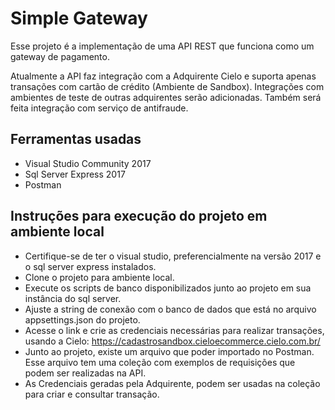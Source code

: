 # Simple Gateway

Esse projeto é a implementação de uma API REST que funciona como um gateway de pagamento.

Atualmente a API faz integração com a Adquirente Cielo e suporta apenas transações com cartão de crédito (Ambiente de Sandbox).
Integrações com ambientes de teste de outras adquirentes serão adicionadas.
Também será feita integração com serviço de antifraude.

## Ferramentas usadas

- Visual Studio Community 2017
- Sql Server Express 2017
- Postman

## Instruções para execução do projeto em ambiente local

- Certifique-se de ter o visual studio, preferencialmente na versão 2017 e o sql server express instalados.
- Clone o projeto para ambiente local.
- Execute os scripts de banco disponibilizados junto ao projeto em sua instância do sql server.
- Ajuste a string de conexão com o banco de dados que está no arquivo appsettings.json do projeto.
- Acesse o link e crie as credenciais necessárias para realizar transações, usando a Cielo: <https://cadastrosandbox.cieloecommerce.cielo.com.br/>
- Junto ao projeto, existe um arquivo que poder importado no Postman. Esse arquivo tem uma coleção com exemplos de requisições que podem ser realizadas na API.
- As Credenciais geradas pela Adquirente, podem ser usadas na coleção para criar e consultar transação.


